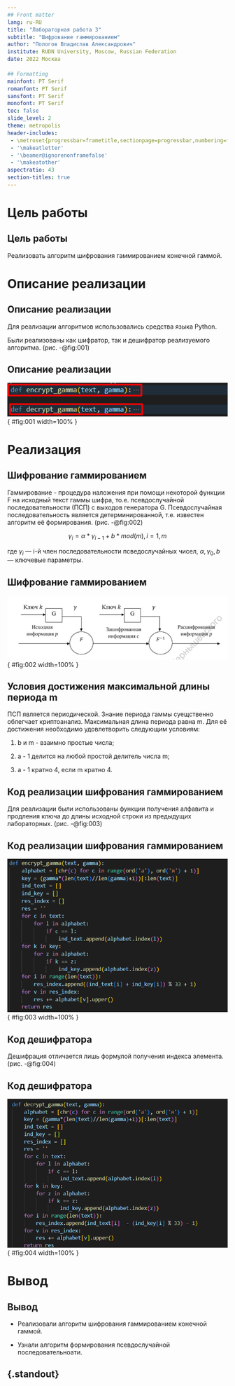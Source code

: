 ```yaml
---
## Front matter
lang: ru-RU
title: "Лабораторная работа 3"
subtitle: "Шифрование гаммированием" 
author: "Пологов Владислав Александрович"
institute: RUDN University, Moscow, Russian Federation
date: 2022 Москва

## Formatting
mainfont: PT Serif
romanfont: PT Serif
sansfont: PT Serif
monofont: PT Serif
toc: false
slide_level: 2
theme: metropolis
header-includes: 
 - \metroset{progressbar=frametitle,sectionpage=progressbar,numbering=fraction}
 - '\makeatletter'
 - '\beamer@ignorenonframefalse'
 - '\makeatother'
aspectratio: 43
section-titles: true
---
```


# Цель работы 

## Цель работы


Реализовать алгоритм шифрования гаммированием конечной гаммой.

# Описание реализации

## Описание реализации

Для реализации алгоритмов использовались средства языка Python. 

Были реализованы как шифратор, так и дешифратор реализуемого алгоритма. (рис. -@fig:001)

## Описание реализации

![Функции шифратора и дешифратора](image/image1.png){ #fig:001 width=100% }

# Реализация 

## Шифрование гаммированием

Гаммирование - процедура наложения при помощи некоторой функции F на исходный текст гаммы шифра, то.е. псевдослучайной последовательности (ПСП) с выходов генератора G. Псевдослучайная последовательность является детерминированной, т.е. известен алгоритм её формирования. (рис. -@fig:002)

$$\gamma_i=\alpha*\gamma_{i-1} + b*mod(m), i = 1, m$$

где $\gamma_i$ — i-й член последовательности псведослучайных чисел, $\alpha, \gamma_0, b$ — ключевые параметры.

## Шифрование гаммированием

![Гаммирование](image/image2.png){ #fig:002 width=100% }


## Условия достижения максимальной длины периода m

ПСП является периодической. Знание периода гаммы суещственно облегчает криптоанализ. Максимальная длина периода равна m. Для её достижения необходимо удовлетворить следующим условиям:

1. b и m - взаимно простые числа;

2. a - 1 делится на любой простой делитель числа m;

3. a - 1 кратно 4, если m кратно 4.

## Код реализации шифрования гаммированием

Для реализации были использованы функции получения алфавита и продления ключа до длины исходной строки из предыдущих лабораторных. (рис. -@fig:003)

## Код реализации шифрования гаммированием

![Код шифрования гаммированием](image/image3.png){ #fig:003 width=100% }

## Код дешифратора

Дешифрация отличается лишь формулой получения индекса элемента. (рис. -@fig:004)

## Код дешифратора

![Код дешифратора](image/image4.png){ #fig:004 width=100% }

# Вывод 

## Вывод 

* Реализовали алгоритм шифрования гаммированием конечной гаммой.

* Узнали алгоритм формирования псевдослучайной последовательноати.

## {.standout}